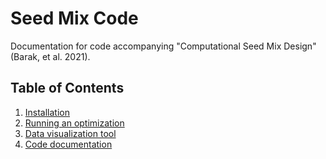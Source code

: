 # Seed Mix Code

Documentation for code accompanying "Computational Seed Mix Design" (Barak, et al. 2021).

## Table of Contents
1. [Installation](@ref)
2. [Running an optimization](@ref)
3. [Data visualization tool](@ref)
4. [Code documentation](@ref)

